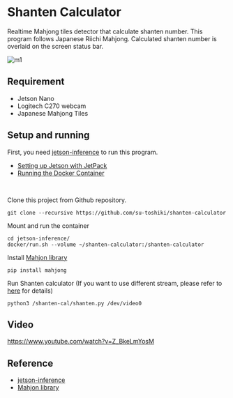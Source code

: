 # Shanten Calculator
Realtime Mahjong tiles detector that calculate shanten number. This program follows Japanese Riichi Mahjong. Calculated shanten number is overlaid on the screen status bar.

![m1](https://user-images.githubusercontent.com/99862948/164970473-5da6577a-6351-48af-9ec0-2c290ec3dd90.gif)

## Requirement
- Jetson Nano
- Logitech C270 webcam
- Japanese Mahjong Tiles

## Setup and running
First, you need [jetson-inference](https://github.com/dusty-nv/jetson-inference) to run this program.
- [Setting up Jetson with JetPack](https://github.com/dusty-nv/jetson-inference/blob/master/docs/jetpack-setup-2.md)
- [Running the Docker Container](https://github.com/dusty-nv/jetson-inference/blob/master/docs/aux-docker.md)
<br>

Clone this project from Github repository.
```
git clone --recursive https://github.com/su-toshiki/shanten-calculator
```

Mount and run the container
```
cd jetson-inference/
docker/run.sh --volume ~/shanten-calculator:/shanten-calculator
```

Install [Mahjon library](https://pypi.org/project/mahjong/)
```
pip install mahjong
```
Run Shanten calculator (If you want to use different stream, please refer to [here](https://github.com/dusty-nv/jetson-inference/blob/master/docs/aux-streaming.md) for details)
```
python3 /shanten-cal/shanten.py /dev/video0
```

## Video
https://www.youtube.com/watch?v=Z_BkeLmYosM

## Reference
- [jetson-inference](https://github.com/dusty-nv/jetson-inference)
- [Mahjon library](https://pypi.org/project/mahjong/)
